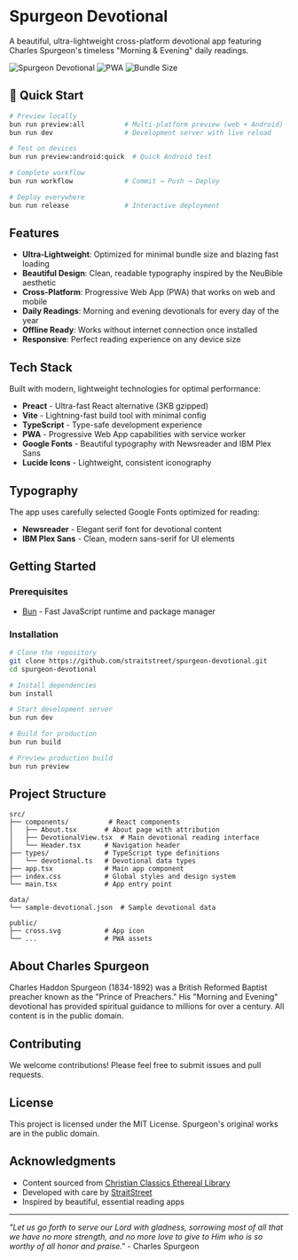 # Spurgeon Devotional

A beautiful, ultra-lightweight cross-platform devotional app featuring Charles Spurgeon's timeless "Morning & Evening" daily readings.

![Spurgeon Devotional](https://img.shields.io/badge/devotional-spurgeon-8B4513?style=flat-square) ![PWA](https://img.shields.io/badge/PWA-enabled-4CAF50?style=flat-square) ![Bundle Size](https://img.shields.io/badge/bundle-ultra%20light-FF6B35?style=flat-square)

## 🚀 Quick Start

```bash
# Preview locally
bun run preview:all          # Multi-platform preview (web + Android)
bun run dev                  # Development server with live reload

# Test on devices  
bun run preview:android:quick  # Quick Android test

# Complete workflow
bun run workflow             # Commit → Push → Deploy

# Deploy everywhere
bun run release              # Interactive deployment
```

## Features

- **Ultra-Lightweight**: Optimized for minimal bundle size and blazing fast loading
- **Beautiful Design**: Clean, readable typography inspired by the NeuBible aesthetic  
- **Cross-Platform**: Progressive Web App (PWA) that works on web and mobile
- **Daily Readings**: Morning and evening devotionals for every day of the year
- **Offline Ready**: Works without internet connection once installed
- **Responsive**: Perfect reading experience on any device size

## Tech Stack

Built with modern, lightweight technologies for optimal performance:

- **Preact** - Ultra-fast React alternative (3KB gzipped)
- **Vite** - Lightning-fast build tool with minimal config
- **TypeScript** - Type-safe development experience
- **PWA** - Progressive Web App capabilities with service worker
- **Google Fonts** - Beautiful typography with Newsreader and IBM Plex Sans
- **Lucide Icons** - Lightweight, consistent iconography

## Typography

The app uses carefully selected Google Fonts optimized for reading:

- **Newsreader** - Elegant serif font for devotional content
- **IBM Plex Sans** - Clean, modern sans-serif for UI elements

## Getting Started

### Prerequisites

- [Bun](https://bun.sh) - Fast JavaScript runtime and package manager

### Installation

```bash
# Clone the repository
git clone https://github.com/straitstreet/spurgeon-devotional.git
cd spurgeon-devotional

# Install dependencies
bun install

# Start development server
bun run dev

# Build for production
bun run build

# Preview production build
bun run preview
```

## Project Structure

```
src/
├── components/          # React components
│   ├── About.tsx       # About page with attribution
│   ├── DevotionalView.tsx  # Main devotional reading interface
│   └── Header.tsx      # Navigation header
├── types/              # TypeScript type definitions
│   └── devotional.ts   # Devotional data types
├── app.tsx             # Main app component
├── index.css           # Global styles and design system
└── main.tsx            # App entry point

data/
└── sample-devotional.json  # Sample devotional data

public/
├── cross.svg           # App icon
└── ...                 # PWA assets
```

## About Charles Spurgeon

Charles Haddon Spurgeon (1834-1892) was a British Reformed Baptist preacher known as the "Prince of Preachers." His "Morning and Evening" devotional has provided spiritual guidance to millions for over a century. All content is in the public domain.

## Contributing

We welcome contributions! Please feel free to submit issues and pull requests.

## License

This project is licensed under the MIT License. Spurgeon's original works are in the public domain.

## Acknowledgments

- Content sourced from [Christian Classics Ethereal Library](https://ccel.org)
- Developed with care by [StraitStreet](https://straitstreet.co)
- Inspired by beautiful, essential reading apps

---

*"Let us go forth to serve our Lord with gladness, sorrowing most of all that we have no more strength, and no more love to give to Him who is so worthy of all honor and praise."* - Charles Spurgeon